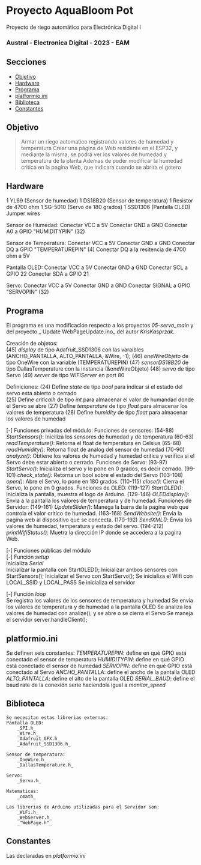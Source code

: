 # Proyecto AquaBloom Pot
Proyecto de riego automático para Electrónica Digital I

### Austral - Electronica Digital - 2023 - EAM


## Secciones

- [Objetivo](#objetivo)
- [Hardware](#hardware)
- [Programa](#programa)
- [platformio.ini](#platformio.ini)
- [Biblioteca](#biblioteca)
- [Constantes](#constantes)


## Objetivo

>   Armar un riego automatico registrando valores de humedad y temperatura
>   Crear una página de Web residente en el ESP32, y mediante la misma, se podrá ver los valores de humedad y temperatura de la planta
>   Ademas de poder modificar la humedad critica en la pagina Web, que indicara cuando se abrira el gotero   

## Hardware

  1 YL69 (Sensor de humedad)
  1 DS18B20 (Sensor de temperatura)
  1 Resistor de 4700 ohm
  1 SG-5010 (Servo de 180 grados)
  1 SSD1306 (Pantalla OLED)
  Jumper wires

  Sensor de Humedad:
    Conectar VCC a 5V
    Conectar GND a GND
    Conectar A0 a GPIO "HUMIDITYPIN" (32)

  Sensor de Temperatura:
    Conectar VCC a 5V
    Conectar GND a GND
    Conectar DQ a GPIO "TEMPERATUREPIN" (4)
    Conectar DQ a la resitencia de 4700 ohm a 5V

  Pantalla OLED:
    Conectar VCC a 5V
    Conectar GND a GND
    Conectar SCL a GPIO 22
    Conectar SDA a GPIO 21

  Servo:
    Conectar VCC a 5V
    Conectar GND a GND
    Conectar SIGNAL a GPIO "SERVOPIN" (32)
    

## Programa

 El programa es una modificación respecto a los proyectos _05-servo_main_ y del proyecto _ Update WebPageUpdate.ino_ del autor _KrisKasprzak_.    

   

 Creación de objetos:  
   (45) _display_ de tipo Adafruit_SSD1306 con las varaibles (ANCHO_PANTALLA, ALTO_PANTALLA, &Wire, -1);
   (46) _oneWireObjeto_ de tipo OneWire con la variable (TEMPERATUREPIN)
   (47) _sensorDS18B20_ de tipo DallasTemperature con la instancia (&oneWireObjeto)
   (48) _servo_ de tipo Servo
   (49) _server_ de tipo _WiFiServer_ en port 80  

 Definiciones: 
   (24) Define _state_ de tipo _bool_ para indicar si el estado del servo esta abierto o cerrado  
   (25) Define _criticalh_ de tipo _int_ para almacenar el valor de humandad donde el Servo se abre
   (27) Define _temperature_ de tipo _float_ para almacenar los valores de temperatura
   (28) Define _humidity_ de tipo _float_ para almacenar los valores de humedad 
   

 [-] Funciones privadas del módulo: 
    Funciones de sensores:
        (54-88) _StartSensors()_: Iniciliza los sensores de humedad y de temperatura
        (60-63) _readTemperature()_: Retorna el float de temperatura en Celsius 
        (65-68) _readHumidity()_: Retorna float de analog del sensor de humedad
        (70-90) _analyze()_: Obtiene los valores de humedad y humedad critica y verifica si el Servo debe estar abierto o cerrado.
   Funciones de Servo:
        (93-97) _StartServo()_: Inicializa el servo y lo pone en 0 grados, es decir cerrado.
        (99-101) _check_state()_: Retorna un bool sobre el estado del Servo
        (103-108) _open()_: Abre el Servo, lo pone en 180 grados.
        (110-115) _close()_: Cierra el Servo, lo pone en 0 grados.
    Funciones de OLED:
        (119-127) _StartOLED()_: Inicializa la pantalla, muestra el logo de Arduino.
        (129-146) _OLEDdisplay()_: Envia a la pantalla los valores de temperatura y de humedad.
    Funciones de Servidor:
        (149-161) _UpdateSlider()_: Manega la barra de la pagina web que controla el valor critico de humedad.
        (163-168) _SendWebsite()_: Envia la pagina web al dispositivo que se concecta.
        (170-192) _SendXML()_: Envia los valores de humedad, temperatura y estado del servo.
        (194-212) _printWifiStatus()_: Muetra la dirección IP donde se accedera a la pagina Web.

 [-] Funciones públicas del módulo  
  [-] Función _setup_  
   Inicializa _Serial_  
   Inicializar la pantalla con StartOLED();
   Inicializar ambos sensores con StartSensors(); 
   Inicializar el Servo con StartServo(); 
   Se inicializa el Wifi con LOCAL_SSID y LOCAL_PASS 
   Se inicializa el servidor  

  [-] Función _loop_  
   Se registra los valores de los sensores de temperatura y humedad
   Se envia los valores de temperatura y de humedad a la pantalla OLED
   Se analiza los valores de humedad con analize(); y se abre o se cierra el Servo
   Se maneja el servidor server.handleClient();


## platformio.ini
   Se definen seis constantes:
   _TEMPERATUREPIN_: define en qué GPIO está conectado el sensor de temperatura
   _HUMIDITYPIN_: define en qué GPIO está conectado el sensor de humedad
   _SERVOPIN_: define en qué GPIO está conectado al Servo
   _ANCHO_PANTALLA_: define el ancho de la pantalla OLED
   _ALTO_PANTALLA_: define el alto de la pantalla OLED
   _SERIAL_BAUD_: define el baud rate de la conexión serie haciendola igual a _monitor_speed_    


## Biblioteca

    Se necesitan estas librerias externas:
    Pantalla OLED:
        _SPI.h_
        _Wire.h_
        _Adafruit_GFX.h_
        _Adafruit_SSD1306.h_
    
    Sensor de temperatura:
        _OneWire.h_
        _DallasTemperature.h_
    
    Servo:
        _Servo.h_
    
    Matematicas:
        _cmath_

    Las librerias de Arduino utilizadas para el Servidor son:
        _WiFi.h_
        _WebServer.h_
        _"WebPage.h"_

## Constantes

   Las declaradas en _platformio.ini_


